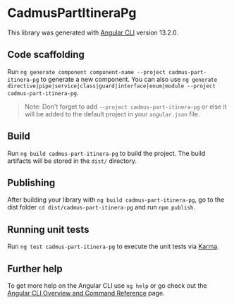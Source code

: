 # CadmusPartItineraPg

This library was generated with [Angular CLI](https://github.com/angular/angular-cli) version 13.2.0.

## Code scaffolding

Run `ng generate component component-name --project cadmus-part-itinera-pg` to generate a new component. You can also use `ng generate directive|pipe|service|class|guard|interface|enum|module --project cadmus-part-itinera-pg`.
> Note: Don't forget to add `--project cadmus-part-itinera-pg` or else it will be added to the default project in your `angular.json` file. 

## Build

Run `ng build cadmus-part-itinera-pg` to build the project. The build artifacts will be stored in the `dist/` directory.

## Publishing

After building your library with `ng build cadmus-part-itinera-pg`, go to the dist folder `cd dist/cadmus-part-itinera-pg` and run `npm publish`.

## Running unit tests

Run `ng test cadmus-part-itinera-pg` to execute the unit tests via [Karma](https://karma-runner.github.io).

## Further help

To get more help on the Angular CLI use `ng help` or go check out the [Angular CLI Overview and Command Reference](https://angular.io/cli) page.
